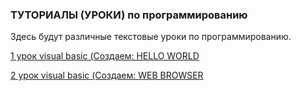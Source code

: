 ### ТУТОРИАЛЫ (УРОКИ) по программированию

Здесь будут различные текстовые уроки
по программированию.

[1 урок visual basic (Создаем: HELLO WORLD](https://ymp-co.github.io/YMP_COMPANY/tutorials/vb1)

[2 урок visual basic (Создаем: WEB BROWSER](https://ymp-co.github.io/YMP_COMPANY/tutorials/vb2)
